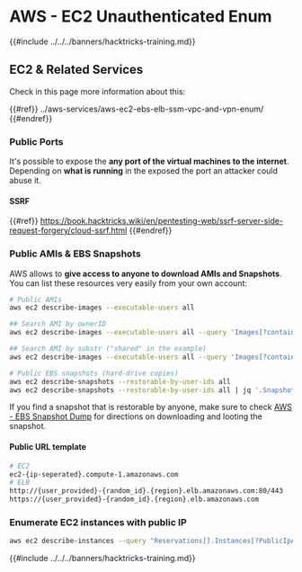# AWS - EC2 Unauthenticated Enum

{{#include ../../../banners/hacktricks-training.md}}

## EC2 & Related Services

Check in this page more information about this:

{{#ref}}
../aws-services/aws-ec2-ebs-elb-ssm-vpc-and-vpn-enum/
{{#endref}}

### Public Ports

It's possible to expose the **any port of the virtual machines to the internet**. Depending on **what is running** in the exposed the port an attacker could abuse it.

#### SSRF

{{#ref}}
https://book.hacktricks.wiki/en/pentesting-web/ssrf-server-side-request-forgery/cloud-ssrf.html
{{#endref}}

### Public AMIs & EBS Snapshots

AWS allows to **give access to anyone to download AMIs and Snapshots**. You can list these resources very easily from your own account:

```bash
# Public AMIs
aws ec2 describe-images --executable-users all

## Search AMI by ownerID
aws ec2 describe-images --executable-users all --query 'Images[?contains(ImageLocation, `967541184254/`) == `true`]'

## Search AMI by substr ("shared" in the example)
aws ec2 describe-images --executable-users all --query 'Images[?contains(ImageLocation, `shared`) == `true`]'

# Public EBS snapshots (hard-drive copies)
aws ec2 describe-snapshots --restorable-by-user-ids all
aws ec2 describe-snapshots --restorable-by-user-ids all | jq '.Snapshots[] | select(.OwnerId == "099720109477")'
```

If you find a snapshot that is restorable by anyone, make sure to check [AWS - EBS Snapshot Dump](https://cloud.hacktricks.wiki/en/pentesting-cloud/aws-security/aws-post-exploitation/aws-ec2-ebs-ssm-and-vpc-post-exploitation/index.html#ebs-snapshot-dump) for directions on downloading and looting the snapshot.

#### Public URL template

```bash
# EC2
ec2-{ip-seperated}.compute-1.amazonaws.com
# ELB
http://{user_provided}-{random_id}.{region}.elb.amazonaws.com:80/443
https://{user_provided}-{random_id}.{region}.elb.amazonaws.com
```

### Enumerate EC2 instances with public IP

```bash
aws ec2 describe-instances --query "Reservations[].Instances[?PublicIpAddress!=null].PublicIpAddress" --output text
```

{{#include ../../../banners/hacktricks-training.md}}




